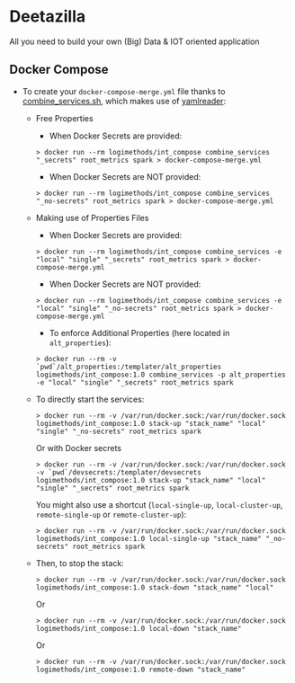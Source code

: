 # Deetazilla
All you need to build your own (Big) Data &amp; IOT oriented application

## Docker Compose

* To create your `docker-compose-merge.yml` file thanks to [combine_services.sh](./dz_compose/scripts/combine_services.sh), which makes use of [yamlreader](https://github.com/ImmobilienScout24/yamlreader):
    * Free Properties
      * When Docker Secrets are provided:    
      ```
      > docker run --rm logimethods/int_compose combine_services "_secrets" root_metrics spark > docker-compose-merge.yml
      ```
      * When Docker Secrets are NOT provided:    
      ```
      > docker run --rm logimethods/int_compose combine_services "_no-secrets" root_metrics spark > docker-compose-merge.yml
      ```
    * Making use of Properties Files
      * When Docker Secrets are provided:    
      ```
      > docker run --rm logimethods/int_compose combine_services -e "local" "single" "_secrets" root_metrics spark > docker-compose-merge.yml
      ```
      * When Docker Secrets are NOT provided:    
      ```
      > docker run --rm logimethods/int_compose combine_services -e "local" "single" "_no-secrets" root_metrics spark > docker-compose-merge.yml
      ```
      * To enforce Additional Properties (here located in `alt_properties`):
      ```
      > docker run --rm -v `pwd`/alt_properties:/templater/alt_properties logimethods/int_compose:1.0 combine_services -p alt_properties -e "local" "single" "_secrets" root_metrics spark
      ```

    * To directly start the services:
      ```
      > docker run --rm -v /var/run/docker.sock:/var/run/docker.sock logimethods/int_compose:1.0 stack-up "stack_name" "local" "single" "_no-secrets" root_metrics spark
      ```
      Or with Docker secrets
      ```
      > docker run --rm -v /var/run/docker.sock:/var/run/docker.sock -v `pwd`/devsecrets:/templater/devsecrets logimethods/int_compose:1.0 stack-up "stack_name" "local" "single" "_secrets" root_metrics spark
      ```
      You might also use a shortcut (`local-single-up`, `local-cluster-up`, `remote-single-up` or `remote-cluster-up`):
      ```
      > docker run --rm -v /var/run/docker.sock:/var/run/docker.sock logimethods/int_compose:1.0 local-single-up "stack_name" "_no-secrets" root_metrics spark
      ```

    * Then, to stop the stack:
      ```
      > docker run --rm -v /var/run/docker.sock:/var/run/docker.sock logimethods/int_compose:1.0 stack-down "stack_name" "local"
      ```
      Or
      ```
      > docker run --rm -v /var/run/docker.sock:/var/run/docker.sock logimethods/int_compose:1.0 local-down "stack_name"
      ```
      Or
      ```
      > docker run --rm -v /var/run/docker.sock:/var/run/docker.sock logimethods/int_compose:1.0 remote-down "stack_name"
      ```
